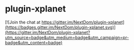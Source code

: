 # plugin-xplanet

[![Join the chat at https://gitter.im/NextDom/plugin-xplanet](https://badges.gitter.im/NextDom/plugin-xplanet.svg)](https://gitter.im/NextDom/plugin-xplanet?utm_source=badge&utm_medium=badge&utm_campaign=pr-badge&utm_content=badge)
